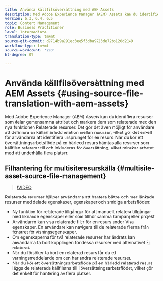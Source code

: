 ```yaml
---
title: Använda källfilsöversättning med AEM Assets
description: Med Adobe Experience Manager (AEM) Assets kan du identifiera resurser som delar gemensamma attribut och markera dem som relaterade med den nya funktionen Relaterade resurser. Det gör det även möjligt för användare att definiera en källa/härledd relation mellan resurser, vilket gör det enkelt för användarna att identifiera ursprunget för en resurs. När du kör ett översättningsarbetsflöde på en härledd resurs hämtas alla resurser som källfilen refererar till och inkluderas för översättning, vilket minskar arbetet med att underhålla flera platser.
version: 6.3, 6.4, 6.5
topic: Content Management
role: Business Practitioner
level: Intermediate
translation-type: tm+mt
source-git-commit: d9714b9a291ec3ee5f3dba9723de72bb120d2149
workflow-type: tm+mt
source-wordcount: '290'
ht-degree: 0%

---
```



# Använda källfilsöversättning med AEM Assets {#using-source-file-translation-with-aem-assets}

Med Adobe Experience Manager (AEM) Assets kan du identifiera resurser som delar gemensamma attribut och markera dem som relaterade med den nya funktionen Relaterade resurser. Det gör det även möjligt för användare att definiera en källa/härledd relation mellan resurser, vilket gör det enkelt för användarna att identifiera ursprunget för en resurs. När du kör ett översättningsarbetsflöde på en härledd resurs hämtas alla resurser som källfilen refererar till och inkluderas för översättning, vilket minskar arbetet med att underhålla flera platser.

## Filhantering för multisiteresurskälla {#multisite-asset-source-file-management}

>[!VIDEO](https://video.tv.adobe.com/v/18331/?quality=9&learn=on)

Relaterade resurser hjälper användarna att hantera bättre och mer länkade resurser med delade egenskaper, egenskaper och smidiga arbetsflöden:

* Ny funktion för relaterade tillgångar för att manuellt relatera tillgångar med liknande egenskaper eller som tillhör samma kampanj eller projekt
* Användaren kan visa relaterade filer för en resurs under Visa egenskaper. En användare kan navigera till de relaterade filerna från fönstret för visningsegenskaper.
* Om egenskaperna för två relaterade resurser har ändrats kan användarna ta bort kopplingen för dessa resurser med alternativet Ej relaterat.
* När du försöker ta bort en relaterad resurs får du ett varningsmeddelande om den har andra relaterade resurser.
* När du kör ett översättningsarbetsflöde på en härledd relaterad resurs läggs de relaterade källfilerna till i översättningsarbetsflödet, vilket gör det enkelt för hantering av flera platser.
